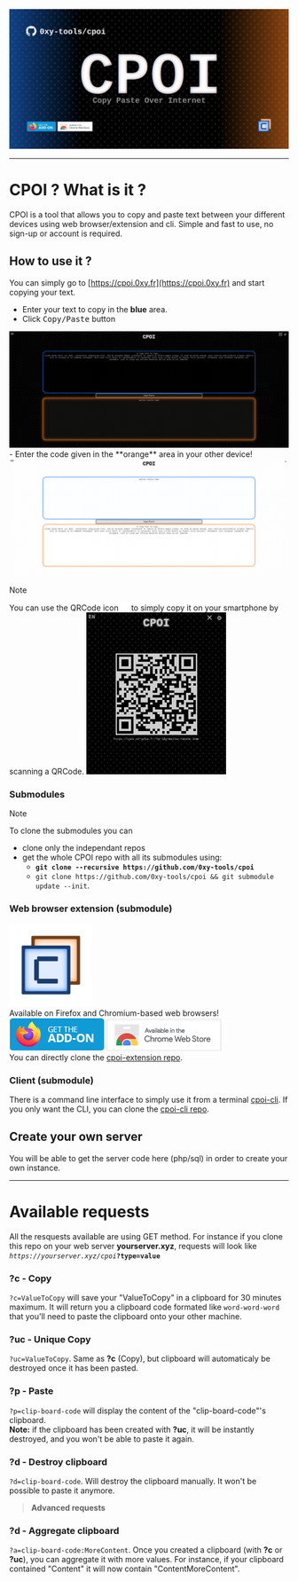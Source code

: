
<img src="./assets/cpoiGithubCard.jpg" alt="CPOI card"/>

---
# CPOI ? What is it ?
CPOI is a tool that allows you to copy and paste text between your different devices using web browser/extension and cli. Simple and fast to use, no sign-up or account is required.

## How to use it ?

You can simply go to [https://cpoi.0xy.fr](https://cpoi.0xy.fr) and start copying your text.

- Enter your text to copy in the **blue** area.
- Click <kbd>Copy/Paste</kbd> button
<img src="assets/tutoCopy.png" alt="Copy your text and get your code">
- Enter the code given in the **orange** area in your other device!
<img src="assets/tutoPaste.png" alt="Pasting on a second device using the code">

> [!NOTE]
> You can use the QRCode icon <img src="extensionWebsite/images/qrcode.svg" alt="QRCode icon" width="15px"> to simply copy it on your smartphone by scanning a QRCode.
> <img src="assets/tutoQRCode.png" alt="Scan your QRCode" width="50%">

### Submodules

> [!NOTE]
> To clone the submodules you can 
> - clone only the independant repos
> - get the whole CPOI repo with all its submodules using:
>   - **`git clone --recursive https://github.com/0xy-tools/cpoi`**
>   - `git clone https://github.com/0xy-tools/cpoi && git submodule update --init`.

### Web browser extension (submodule)
<img src="./assets/logo.png" alt="CPOI logo" width="150"/>\
Available on Firefox and Chromium-based web browsers!\
<a href="https://addons.mozilla.org/en-US/firefox/addon/cpoi/" target="_blank"><img src="extensionWebsite/images/getFirefox.png" alt="Get CPOI for Firefox"></a>
<a href="https://chromewebstore.google.com/detail/cpoi/kdlpjmhiomfnlkgbeghbeocfafggcdof" target="_blank"><img src="extensionWebsite/images/getChrome.png" alt="Get CPOI for Chromium"></a>\
You can directly clone the [cpoi-extension repo](https://github.com/0xy-tools/cpoi-extension).

### Client (submodule)

There is a command line interface to simply use it from a terminal [cpoi-cli](https://github.com/0xy-tools/cpoi-cli). If you only want the CLI, you can clone the [cpoi-cli repo](https://github.com/0xy-tools/cpoi-cli).

## Create your own server

You will be able to get the server code here (php/sql) in order to create your own instance.

---
# Available requests
All the resquests available are using GET method.
For instance if you clone this repo on your web server __yourserver.xyz__, requests will look like *`https://yourserver.xyz/cpoi`***`?type=value`**

### ?c - Copy
`?c=ValueToCopy` will save your "ValueToCopy" in a clipboard for 30 minutes maximum. It will return you a clipboard code formated like `word-word-word` that you'll need to paste the clipboard onto your other machine.

### ?uc - Unique Copy
`?uc=ValueToCopy`. Same as **?c** (Copy), but clipboard will automaticaly be destroyed once it has been pasted.

### ?p - Paste
`?p=clip-board-code` will display the content of the "clip-board-code"'s clipboard.\
__Note:__ if the clipboard has been created with **?uc**, it will be instantly destroyed, and you won't be able to paste it again.

### ?d - Destroy clipboard
`?d=clip-board-code`. Will destroy the clipboard manually. It won't be possible to paste it anymore.

> **Advanced requests**

### ?d - Aggregate clipboard
`?a=clip-board-code:MoreContent`. Once you created a clipboard (with **?c** or **?uc**), you can aggregate it with more values. For instance, if your clipboard contained "Content" it will now contain "ContentMoreContent".